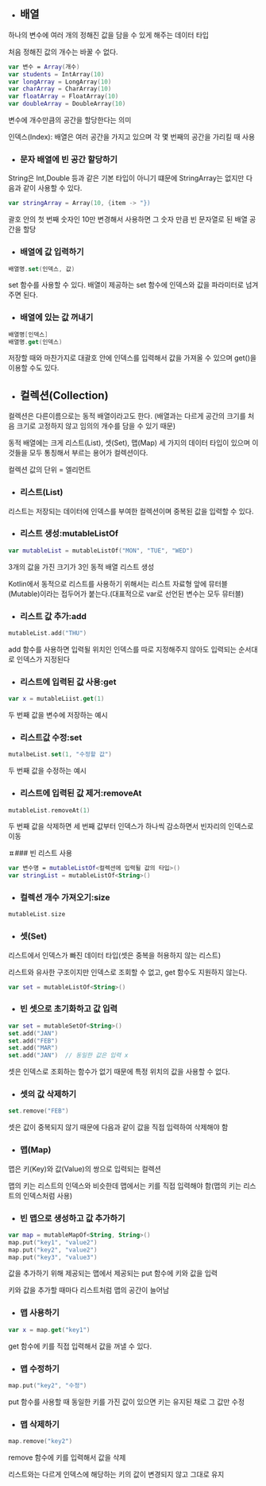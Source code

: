 - ## 배열
하나의 변수에 여러 개의 정해진 값을 담을 수 있게 해주는 데이터 타입

처음 정해진 값의 개수는 바꿀 수 없다.

```kotlin 
var 변수 = Array(개수)
var students = IntArray(10)
var longArray = LongArray(10)
var charArray = CharArray(10)
var floatArray = FloatArray(10)
var doubleArray = DoubleArray(10)
```
변수에 개수만큼의 공간을 할당한다는 의미

인덱스(Index): 배열은 여러 공간을 가지고 있으며 각 몇 번째의 공간을 가리킬 때 사용

- ### 문자 배열에 빈 공간 할당하기
String은 Int,Double 등과 같은 기본 타입이 아니기 떄문에 StringArray는 없지만 다음과 같이 사용할 수 있다.

```kotlin
var stringArray = Array(10, {item -> "})
```
괄호 안의 첫 번째 숫자인 10만 변경해서 사용하면 그 숫자 만큼 빈 문자열로 된 배열 공간을 할당

- ### 배열에 값 입력하기

```kotlin
배열명.set(인덱스, 값)
```

set 함수를 사용할 수 있다. 배열이 제공하는 set 함수에 인덱스와 값을 파라미터로 넘겨주면 된다.

- ### 배열에 있는 값 꺼내기
```kotlin
배열명[인덱스]
배열명.get(인덱스)
```
저장할 때와 마찬가지로 대괄호 안에 인덱스를 입력해서 값을 가져올 수 있으며 get()을 이용할 수도 있다.

- ## 컬렉션(Collection)
컬렉션은 다른이름으로는 동적 배열이라고도 한다.
(배열과는 다르게 공간의 크기를 처음 크기로 고정하지 않고 임의의 개수를 담을 수 있기 때문)

동적 배열에는 크게 리스트(List), 셋(Set), 맵(Map) 세 가지의 데이터 타입이 있으며 이것들을 모두 통칭해서 부르는 용어가 컬렉션이다.

컬렉션 값의 단위 = 엘리먼트 

- ### 리스트(List)
리스트는 저장되는 데이터에 인덱스를 부여한 컬렉션이며 중복된 값을 입력할 수 있다.

- ### 리스트 생성:mutableListOf
```kotlin
var mutableList = mutableListOf("MON", "TUE", "WED")
```

3개의 값을 가진 크기가 3인 동적 배열 리스트 생성

Kotlin에서 동적으로 리스트를 사용하기 위해서는 리스트 자료형 앞에 뮤터블(Mutable)이라는 접두어가 붙는다.(대표적으로 var로 선언된 변수는 모두 뮤터블)

- ### 리스트 값 추가:add
```kotlin
mutableList.add("THU")
```

add 함수를 사용하면 입력될 위치인 인덱스를 따로 지정해주지 않아도 입력되는 순서대로 인덱스가 지정된다

- ### 리스트에 입력된 값 사용:get
```kotlin
var x = mutableLiist.get(1)
```

두 번째 값을 변수에 저장하는 예시

- ### 리스트값 수정:set
```kotlin
mutalbeList.set(1, "수정할 값")
```

두 번째 값을 수정하는 예시

- ### 리스트에 입력된 값 제거:removeAt
```kotlin
mutableList.removeAt(1)
```
두 번째 값을 삭제하면 세 번째 값부터 인덱스가 하나씩 감소하면서 빈자리의 인덱스로 이동

ㅍ### 빈 리스트 사용 
```kotlin
var 변수명 = mutableListOf<컬렉션에 입력될 값의 타입>()
var stringList = mutableListOf<String>()
```

- ### 컬렉션 개수 가져오기:size
```kotlin
mutableList.size
```

- ### 셋(Set)
리스트에서 인덱스가 빠진 데이터 타입(셋은 중복을 허용하지 않는 리스트)

리스트와 유사한 구조이지만 인덱스로 조회할 수 없고, get 함수도 지원하지 않는다.
```kotlin
var set = mutableListOf<String>()
```

- ### 빈 셋으로 초기화하고 값 입력
```kotlin
var set = mutableSetOf<String>()
set.add("JAN")
set.add("FEB")
set.add("MAR")
set.add("JAN")  // 동일한 값은 입력 x
```
셋은 인덱스로 조회하는 함수가 없기 때문에 특정 위치의 값을 사용할 수 없다.

- ### 셋의 값 삭제하기
```kotlin
set.remove("FEB")
```
셋은 값이 중복되지 않기 때문에 다음과 같이 값을 직접 입력하여 삭제해야 함

- ### 맵(Map)
맵은 키(Key)와 값(Value)의 쌍으로 입력되는 컬렉션

맵의 키는 리스트의 인덱스와 비슷한데 맵에서는 키를 직접 입력해야 함(맵의 키는 리스트의 인덱스처럼 사용)

- ### 빈 맵으로 생성하고 값 추가하기
```kotlin
var map = mutableMapOf<String, String>()
map.put("key1", "value2")
map.put("key2", "value2")
map.put("key3", "value3")
```
값을 추가하기 위해 제공되는 맵에서 제공되는 put 함수에 키와 값을 입력

키와 값을 추가할 때마다 리스트처럼 맵의 공간이 늘어남

- ### 맵 사용하기
```kotlin
var x = map.get("key1")
```
get 함수에 키를 직접 입력해서 값을 꺼낼 수 있다.

- ### 맵 수정하기
```kotlin
map.put("key2", "수정")
```
put 함수를 사용할 때 동일한 키를 가진 값이 있으면 키는 유지된 채로 그 값만 수정

- ### 맵 삭제하기
```kotlin
map.remove("key2")
```
remove 함수에 키를 입력해서 값을 삭제

리스트와는 다르게 인덱스에 해당하는 키의 값이 변경되지 않고 그대로 유지